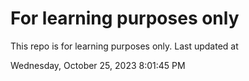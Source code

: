 # For learning purposes only
This repo is for learning purposes only.
Last updated at

Wednesday, October 25, 2023 8:01:45 PM

